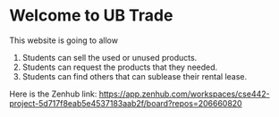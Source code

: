 # Welcome to UB Trade
This website is going to allow
1. Students can sell the used or unused products.
2. Students can request the products that they needed.
3. Students can find others that can sublease their rental lease.

Here is the Zenhub link:
https://app.zenhub.com/workspaces/cse442-project-5d717f8eab5e4537183aab2f/board?repos=206660820

